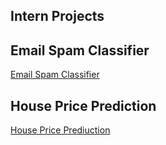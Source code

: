 ## Intern Projects

## Email Spam Classifier
[Email Spam Classifier](https://github.com/Sami606713/Intern/tree/main/Spam_Classifier)

## House Price Prediction
[House Price Prediuction](https://github.com/Sami606713/Intern/tree/main/House_Price_Prediction)
